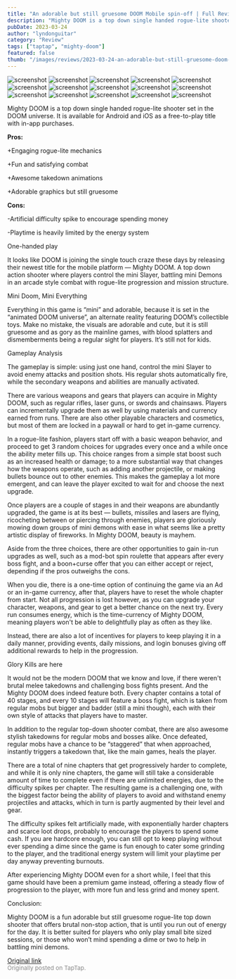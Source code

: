 ```yaml
---
title: "An adorable but still gruesome DOOM Mobile spin-off | Full Review - Mighty DOOM"
description: "Mighty DOOM is a top down single handed rogue-lite shooter set in the DOOM universe. It is available for Android and iOS as a free-to-play title with in-app purchases."
pubDate: 2023-03-24
author: "lyndonguitar"
category: "Review"
tags: ["taptap", "mighty-doom"]
featured: false
thumb: "/images/reviews/2023-03-24-an-adorable-but-still-gruesome-doom-mobile-spin-off--full-review---mighty-doom-0.avif"
---
```


<div class="gallery">
  <img src="/images/reviews/2023-03-24-an-adorable-but-still-gruesome-doom-mobile-spin-off--full-review---mighty-doom-0.avif" alt="screenshot" />
  <img src="/images/reviews/2023-03-24-an-adorable-but-still-gruesome-doom-mobile-spin-off--full-review---mighty-doom-1.avif" alt="screenshot" />
  <img src="/images/reviews/2023-03-24-an-adorable-but-still-gruesome-doom-mobile-spin-off--full-review---mighty-doom-2.avif" alt="screenshot" />
  <img src="/images/reviews/2023-03-24-an-adorable-but-still-gruesome-doom-mobile-spin-off--full-review---mighty-doom-3.avif" alt="screenshot" />
  <img src="/images/reviews/2023-03-24-an-adorable-but-still-gruesome-doom-mobile-spin-off--full-review---mighty-doom-4.avif" alt="screenshot" />
  <img src="/images/reviews/2023-03-24-an-adorable-but-still-gruesome-doom-mobile-spin-off--full-review---mighty-doom-5.avif" alt="screenshot" />
  <img src="/images/reviews/2023-03-24-an-adorable-but-still-gruesome-doom-mobile-spin-off--full-review---mighty-doom-6.avif" alt="screenshot" />
  <img src="/images/reviews/2023-03-24-an-adorable-but-still-gruesome-doom-mobile-spin-off--full-review---mighty-doom-7.avif" alt="screenshot" />
  <img src="/images/reviews/2023-03-24-an-adorable-but-still-gruesome-doom-mobile-spin-off--full-review---mighty-doom-8.avif" alt="screenshot" />
  <img src="/images/reviews/2023-03-24-an-adorable-but-still-gruesome-doom-mobile-spin-off--full-review---mighty-doom-9.avif" alt="screenshot" />
  <img src="/images/reviews/2023-03-24-an-adorable-but-still-gruesome-doom-mobile-spin-off--full-review---mighty-doom-10.avif" alt="screenshot" />
  <img src="/images/reviews/2023-03-24-an-adorable-but-still-gruesome-doom-mobile-spin-off--full-review---mighty-doom-11.avif" alt="screenshot" />
  <img src="/images/reviews/2023-03-24-an-adorable-but-still-gruesome-doom-mobile-spin-off--full-review---mighty-doom-12.avif" alt="screenshot" />
  <img src="/images/reviews/2023-03-24-an-adorable-but-still-gruesome-doom-mobile-spin-off--full-review---mighty-doom-13.avif" alt="screenshot" />
  <img src="/images/reviews/2023-03-24-an-adorable-but-still-gruesome-doom-mobile-spin-off--full-review---mighty-doom-14.avif" alt="screenshot" />
</div>

Mighty DOOM is a top down single handed rogue-lite shooter set in the DOOM universe. It is available for Android and iOS as a free-to-play title with in-app purchases.


**Pros:**


+Engaging rogue-lite mechanics

+Fun and satisfying combat

+Awesome takedown animations

+Adorable graphics but still gruesome


**Cons:**


-Artificial difficulty spike to encourage spending money

-Playtime is heavily limited by the energy system

One-handed play

It looks like DOOM is joining the single touch craze these days by releasing their newest title for the mobile platform — Mighty DOOM. A top down action shooter where players control the mini Slayer, battling mini Demons in an arcade style combat with rogue-lite progression and mission structure.

Mini Doom, Mini Everything

Everything in this game is “mini” and adorable, because it is set in the “animated DOOM universe”, an alternate reality featuring DOOM’s collectible toys. Make no mistake, the visuals are adorable and cute, but it is still gruesome and as gory as the mainline games, with blood splatters and dismemberments being a regular sight for players. It’s still not for kids.

Gameplay Analysis

The gameplay is simple: using just one hand, control the mini Slayer to avoid enemy attacks and position shots. His regular shots automatically fire, while the secondary weapons and abilities are manually activated.

There are various weapons and gears that players can acquire in Mighty DOOM, such as regular rifles, laser guns, or swords and chainsaws. Players can incrementally upgrade them as well by using materials and currency earned from runs. There are also other playable characters and cosmetics, but most of them are locked in a paywall or hard to get in-game currency.

In a rogue-lite fashion, players start off with a basic weapon behavior, and proceed to get 3 random choices for upgrades every once and a while once the ability meter fills up. This choice ranges from a simple stat boost such as an increased health or damage; to a more substantial way that changes how the weapons operate, such as adding another projectile, or making bullets bounce out to other enemies. This makes the gameplay a lot more emergent, and can leave the player excited to wait for and choose the next upgrade.

Once players are a couple of stages in and their weapons are abundantly upgraded, the game is at its best — bullets, missiles and lasers are flying, ricocheting between or piercing through enemies, players are gloriously mowing down groups of mini demons with ease in what seems like a pretty artistic display of fireworks. In Mighty DOOM, beauty is mayhem.

Aside from the three choices, there are other opportunities to gain in-run upgrades as well, such as a mod-bot spin roulette that appears after every boss fight, and a boon+curse offer that you can either accept or reject, depending if the pros outweighs the cons.

When you die, there is a one-time option of continuing the game via an Ad or an in-game currency, after that, players have to reset the whole chapter from start. Not all progression is lost however, as you can upgrade your character, weapons, and gear to get a better chance on the next try. Every run consumes energy, which is the time-currency of Mighty DOOM, meaning players won't be able to delightfully play as often as they like.

Instead, there are also a lot of incentives for players to keep playing it in a daily manner, providing events, daily missions, and login bonuses giving off additional rewards to help in the progression.

Glory Kills are here

It would not be the modern DOOM that we know and love, if there weren't brutal melee takedowns and challenging boss fights present. And the Mighty DOOM does indeed feature both. Every chapter contains a total of 40 stages, and every 10 stages will feature a boss fight, which is taken from regular mobs but bigger and badder (still a mini though), each with their own style of attacks that players have to master.

In addition to the regular top-down shooter combat, there are also awesome stylish takedowns for regular mobs and bosses alike. Once defeated, regular mobs have a chance to be “staggered” that when approached, instantly triggers a takedown that, like the main games, heals the player.

There are a total of nine chapters that get progressively harder to complete, and while it is only nine chapters, the game will still take a considerable amount of time to complete even if there are unlimited energies, due to the difficulty spikes per chapter. The resulting game is a challenging one, with the biggest factor being the ability of players to avoid and withstand enemy projectiles and attacks, which in turn is partly augmented by their level and gear.

The difficulty spikes felt artificially made, with exponentially harder chapters and scarce loot drops, probably to encourage the players to spend some cash. If you are hardcore enough, you can still opt to keep playing without ever spending a dime since the game is fun enough to cater some grinding to the player, and the traditional energy system will limit your playtime per day anyway preventing burnouts.

After experiencing Mighty DOOM even for a short while, I feel that this game should have been a premium game instead, offering a steady flow of progression to the player, with more fun and less grind and money spent.

Conclusion:

Mighty DOOM is a fun adorable but still gruesome rogue-lite top down shooter that offers brutal non-stop action, that is until you run out of energy for the day. It is better suited for players who only play small bite sized sessions, or those who won’t mind spending a dime or two to help in battling mini demons.

[Original link](https://www.taptap.io/post/4881081)<br><span style="font-size: 0.95em; color: #888;">Originally posted on TapTap.</span>
